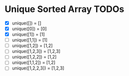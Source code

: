# Unique Sorted Array TODOs

- [x] unique([]) = []
- [x] unique([0]) = [0]
- [x] unique([1]) = [1]
- [ ] unique([1,1]) = [1]
- [ ] unique([1,2]) = [1,2]
- [ ] unique([1,2,3]) = [1,2,3]
- [ ] unique([1,2,2]) = [1,2]
- [ ] unique([1,1,2]) = [1,2]
- [ ] unique([1,2,2,3]) = [1,2,3]
